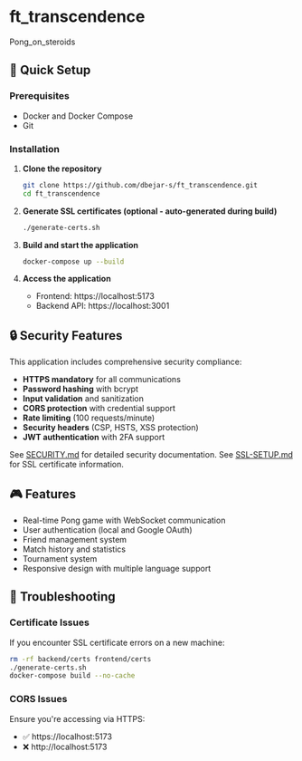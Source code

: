 # ft_transcendence
Pong_on_steroids

## 🚀 Quick Setup

### Prerequisites
- Docker and Docker Compose
- Git

### Installation

1. **Clone the repository**
   ```bash
   git clone https://github.com/dbejar-s/ft_transcendence.git
   cd ft_transcendence
   ```

2. **Generate SSL certificates (optional - auto-generated during build)**
   ```bash
   ./generate-certs.sh
   ```

3. **Build and start the application**
   ```bash
   docker-compose up --build
   ```

4. **Access the application**
   - Frontend: https://localhost:5173
   - Backend API: https://localhost:3001

## 🔒 Security Features

This application includes comprehensive security compliance:
- **HTTPS mandatory** for all communications
- **Password hashing** with bcrypt
- **Input validation** and sanitization
- **CORS protection** with credential support
- **Rate limiting** (100 requests/minute)
- **Security headers** (CSP, HSTS, XSS protection)
- **JWT authentication** with 2FA support

See [SECURITY.md](SECURITY.md) for detailed security documentation.
See [SSL-SETUP.md](SSL-SETUP.md) for SSL certificate information.

## 🎮 Features

- Real-time Pong game with WebSocket communication
- User authentication (local and Google OAuth)
- Friend management system
- Match history and statistics
- Tournament system
- Responsive design with multiple language support

## 🐛 Troubleshooting

### Certificate Issues
If you encounter SSL certificate errors on a new machine:
```bash
rm -rf backend/certs frontend/certs
./generate-certs.sh
docker-compose build --no-cache
```

### CORS Issues
Ensure you're accessing via HTTPS:
- ✅ https://localhost:5173
- ❌ http://localhost:5173
